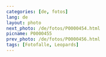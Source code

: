 ```yaml
---
categories: [de, fotos]
lang: de
layout: photo
next_photo: /de/fotos/P0000454.html
picname: P0000455
prev_photo: /de/fotos/P0000456.html
tags: [Fotofalle, Leopards]
---
```

